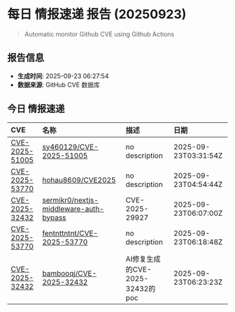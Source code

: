 # 每日 情报速递 报告 (20250923)

> Automatic monitor Github CVE using Github Actions 

## 报告信息
- **生成时间**: 2025-09-23 06:27:54
- **数据来源**: GitHub CVE 数据库

## 今日 情报速递

| CVE | 名称 | 描述 | 日期 |
|:---|:---|:---|:---|
| [CVE-2025-51005](https://www.cve.org/CVERecord?id=CVE-2025-51005) | [sy460129/CVE-2025-51005](https://github.com/sy460129/CVE-2025-51005) | no description | 2025-09-23T03:31:54Z|
| [CVE-2025-53770](https://www.cve.org/CVERecord?id=CVE-2025-53770) | [hohau8609/CVE2025](https://github.com/hohau8609/CVE2025) | no description | 2025-09-23T04:54:44Z|
| [CVE-2025-32432](https://www.cve.org/CVERecord?id=CVE-2025-32432) | [sermikr0/nextjs-middleware-auth-bypass](https://github.com/sermikr0/nextjs-middleware-auth-bypass) | CVE-2025-29927 | 2025-09-23T06:07:00Z|
| [CVE-2025-53770](https://www.cve.org/CVERecord?id=CVE-2025-53770) | [fentnttntnt/CVE-2025-53770](https://github.com/fentnttntnt/CVE-2025-53770) | no description | 2025-09-23T06:18:48Z|
| [CVE-2025-32432](https://www.cve.org/CVERecord?id=CVE-2025-32432) | [bambooqj/CVE-2025-32432](https://github.com/bambooqj/CVE-2025-32432) | AI修复生成的CVE-2025-32432的poc | 2025-09-23T06:23:23Z|

